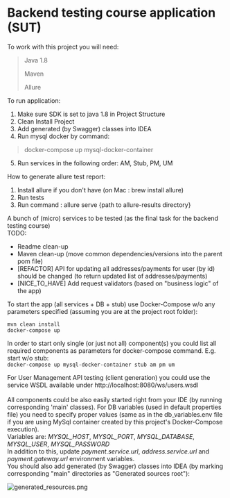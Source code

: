# Backend testing course application (SUT)

To work with this project you will need:
> Java 1.8
> 
> Maven
> 
> Allure

To run application:
1. Make sure SDK is set to java 1.8 in Project Structure
2. Clean Install Project
3. Add generated (by Swagger) classes into IDEA
4. Run mysql docker by command: 
>docker-compose up mysql-docker-container
5. Run services in the following order: AM, Stub, PM, UM

How to generate allure test report:
1. Install allure if you don't have (on Mac : brew install allure)
2. Run tests
3. Run command : allure serve {path to allure-results directory}

A bunch of (micro) services to be tested (as the final task for the backend testing course)<br/>
TODO:
- Readme clean-up
- Maven clean-up (move common dependencies/versions into the parent pom file)
- [REFACTOR] API for updating all addresses/payments for user (by id) should be changed (to return updated list of addresses/payments)
- [NICE_TO_HAVE] Add request validators (based on "business logic" of the app)


To start the app (all services + DB + stub) use Docker-Compose w/o any parameters specified 
(assuming you are at the project root folder):<br/>
```
mvn clean install
docker-compose up
```

In order to start only single (or just not all) component(s) you could list all required 
components as parameters for docker-compose command. E.g. start w/o stub:<br/>
```docker-compose up mysql-docker-container stub am pm um```

For User Management API testing (client generation) you could use the service WSDL available under http://localhost:8080/ws/users.wsdl <br/><br/> 
All components could be also easily started right from your IDE 
(by running corresponding 'main' classes). For DB variables (used in default properties file) 
you need to specify proper values (same as in the db_variables.env file if you are using MySql container created 
by this project's Docker-Compose execution).<br/>
Variables are: *MYSQL_HOST*, *MYSQL_PORT*, *MYSQL_DATABASE*, *MYSQL_USER*, *MYSQL_PASSWORD*<br/>
In addition to this, update *payment.service.url*, *address.service.url* and *payment.gateway.url* environment variables.<br/>
You should also add generated (by Swagger) classes into IDEA 
(by marking corresponding "main" directories as "Generated sources root"):

![generated_resources.png](generated_resources.png)

